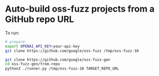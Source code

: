 # Auto-build oss-fuzz projects from a GitHub repo URL


To run:

```sh
# prepare
export OPENAI_API_KEY=your-api-key
git clone https://github.com/google/oss-fuzz /tmp/oss-fuzz-10

git clone https://github.com/google/oss-fuzz-gen
cd oss-fuzz-gen/from-repo
python3 ./runner.py /tmp/oss-fuzz-10 TARGET_REPO_URL
```
